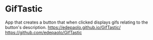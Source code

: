 # GifTastic
App that creates a button that when clicked displays gifs relating to the button's description.
https://edepaolo.github.io/GifTastic/
https://github.com/edepaolo/GifTastic
